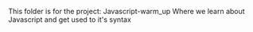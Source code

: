 This folder is for the project: Javascript-warm_up
Where we learn about Javascript and get used to it's syntax
